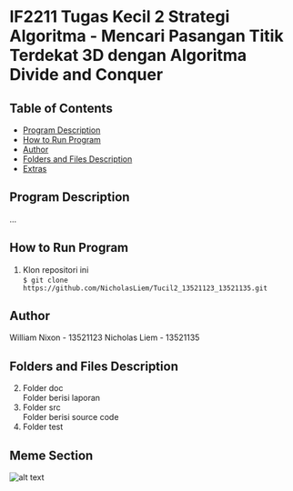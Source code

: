 <h1> <b> IF2211 Tugas Kecil 2 Strategi Algoritma - Mencari Pasangan Titik Terdekat 3D dengan Algoritma Divide and Conquer </b> </h1>

## **Table of Contents**
* [Program Description](#program-description)
* [How to Run Program](#how-to-run-program)
* [Author](#author)
* [Folders and Files Description](#folders-and-files-description)
* [Extras](#meme-section)

## **Program Description**
<p>...</p>


## **How to Run Program**
1. Klon repositori ini <br>
`$ git clone https://github.com/NicholasLiem/Tucil2_13521123_13521135.git `

## **Author**
William Nixon - 13521123
Nicholas Liem - 13521135

## **Folders and Files Description**
2. Folder doc <br>
Folder berisi laporan
3. Folder src <br>
Folder berisi source code
4. Folder test <br>

## **Meme Section**
![alt text](https://res.cloudinary.com/practicaldev/image/fetch/s--pxxN7gvW--/c_limit%2Cf_auto%2Cfl_progressive%2Cq_auto%2Cw_880/https://dev-to-uploads.s3.amazonaws.com/uploads/articles/rhmldpyrr2nwrmmcxo7k.png)
